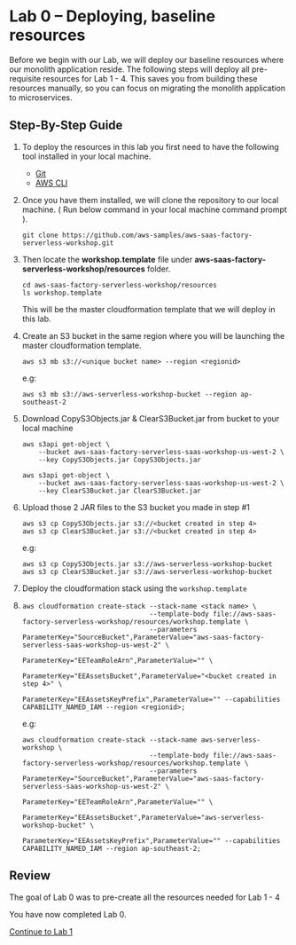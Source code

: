 # Lab 0 – Deploying, baseline resources

Before we begin with our Lab, we will deploy our baseline resources where our monolith application reside.
The following steps will deploy all pre-requisite resources for Lab 1 - 4.
This saves you from building these resources manually, so you can focus on migrating the monolith application to microservices.

## Step-By-Step Guide

1.	To deploy the resources in this lab you first need to have the following tool installed in your local machine.

    * [Git](https://git-scm.com/)
    * [AWS CLI](https://docs.aws.amazon.com/cli/latest/userguide/cli-chap-install.html)

2.  Once you have them installed, we will clone the repository to our local machine. ( Run below command in your local machine command prompt ).

    `git clone https://github.com/aws-samples/aws-saas-factory-serverless-workshop.git`

3.  Then locate the **workshop.template** file under **aws-saas-factory-serverless-workshop/resources** folder.

    ```
    cd aws-saas-factory-serverless-workshop/resources
    ls workshop.template
    ```

    This will be the master cloudformation template that we will deploy in this lab.

4.  Create an S3 bucket in the same region where you will be launching the master cloudformation template.

    `aws s3 mb s3://<unique bucket name> --region <regionid>`

    e.g:

    `aws s3 mb s3://aws-serverless-workshop-bucket --region ap-southeast-2`

5.	Download CopyS3Objects.jar & ClearS3Bucket.jar from bucket to your local machine

    ```
    aws s3api get-object \
        --bucket aws-saas-factory-serverless-saas-workshop-us-west-2 \
        --key CopyS3Objects.jar CopyS3Objects.jar

    aws s3api get-object \
        --bucket aws-saas-factory-serverless-saas-workshop-us-west-2 \
        --key ClearS3Bucket.jar ClearS3Bucket.jar
    ```

6.	Upload those 2 JAR files to the S3 bucket you made in step #1

    ```
    aws s3 cp CopyS3Objects.jar s3://<bucket created in step 4>
    aws s3 cp ClearS3Bucket.jar s3://<bucket created in step 4>
    ```

    e.g:

    ```
    aws s3 cp CopyS3Objects.jar s3://aws-serverless-workshop-bucket
    aws s3 cp ClearS3Bucket.jar s3://aws-serverless-workshop-bucket
    ```

7.	Deploy the cloudformation stack using the `workshop.template`
8.
    ```
    aws cloudformation create-stack --stack-name <stack name> \
                                    --template-body file://aws-saas-factory-serverless-workshop/resources/workshop.template \
                                    --parameters    ParameterKey="SourceBucket",ParameterValue="aws-saas-factory-serverless-saas-workshop-us-west-2" \
                                                    ParameterKey="EETeamRoleArn",ParameterValue="" \
                                                    ParameterKey="EEAssetsBucket",ParameterValue="<bucket created in step 4>" \
                                                    ParameterKey="EEAssetsKeyPrefix",ParameterValue="" --capabilities CAPABILITY_NAMED_IAM --region <regionid>;
    ```
    e.g:
    ```
    aws cloudformation create-stack --stack-name aws-serverless-workshop \
                                    --template-body file://aws-saas-factory-serverless-workshop/resources/workshop.template \
                                    --parameters    ParameterKey="SourceBucket",ParameterValue="aws-saas-factory-serverless-saas-workshop-us-west-2" \
                                                    ParameterKey="EETeamRoleArn",ParameterValue="" \
                                                    ParameterKey="EEAssetsBucket",ParameterValue="aws-serverless-workshop-bucket" \
                                                    ParameterKey="EEAssetsKeyPrefix",ParameterValue="" --capabilities CAPABILITY_NAMED_IAM --region ap-southeast-2;
    ```


## Review

The goal of Lab 0 was to pre-create all the resources needed for Lab 1 - 4

You have now completed Lab 0.

[Continue to Lab 1](../lab1/README.md)



